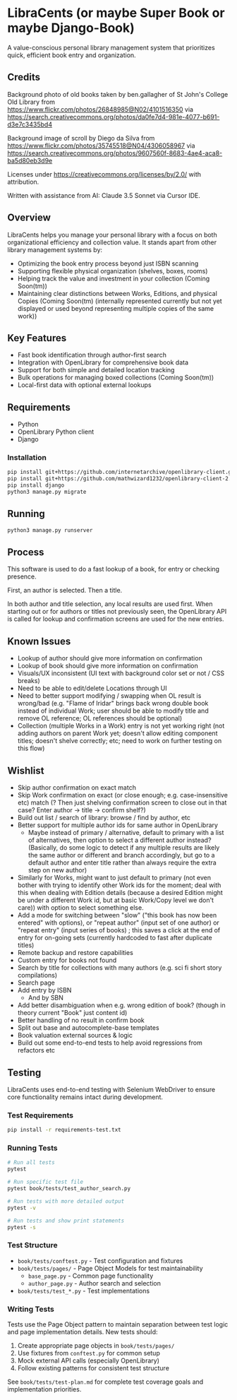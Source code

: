 # LibraCents (or maybe Super Book or maybe Django-Book)
A value-conscious personal library management system that prioritizes quick, efficient book entry and organization.

## Credits

Background photo of old books taken by ben.gallagher of St John's College Old Library from https://www.flickr.com/photos/26848985@N02/4101516350 via https://search.creativecommons.org/photos/da0fe7d4-981e-4077-b691-d3e7c3435bd4

Background image of scroll by Diego da Silva from https://www.flickr.com/photos/35745518@N04/4306058967 via https://search.creativecommons.org/photos/9607560f-8683-4ae4-aca8-ba5d80eb3d9e

Licenses under https://creativecommons.org/licenses/by/2.0/ with attribution.

Written with assistance from AI: Claude 3.5 Sonnet via Cursor IDE.

## Overview
LibraCents helps you manage your personal library with a focus on both organizational efficiency and collection value. It stands apart from other library management systems by:

- Optimizing the book entry process beyond just ISBN scanning
- Supporting flexible physical organization (shelves, boxes, rooms)
- Helping track the value and investment in your collection (Coming Soon(tm))
- Maintaining clear distinctions between Works, Editions, and physical Copies (Coming Soon(tm) (internally represented currently but not yet displayed or used beyond representing multiple copies of the same work))

## Key Features
- Fast book identification through author-first search
- Integration with OpenLibrary for comprehensive book data
- Support for both simple and detailed location tracking
- Bulk operations for managing boxed collections (Coming Soon(tm))
- Local-first data with optional external lookups

## Requirements
- Python
- OpenLibrary Python client
- Django

### Installation
```bash
pip install git+https://github.com/internetarchive/openlibrary-client.git
pip install git+https://github.com/mathwizard1232/openlibrary-client-2.git
pip install django
python3 manage.py migrate
```

## Running
```bash
python3 manage.py runserver
```

## Process
This software is used to do a fast lookup of a book, for entry or checking presence.

First, an author is selected. Then a title.

In both author and title selection, any local results are used first. When starting out or for authors or titles
not previously seen, the OpenLibrary API is called for lookup and confirmation screens are used for the new entries.

## Known Issues
* Lookup of author should give more information on confirmation
* Lookup of book should give more information on confirmation
* Visuals/UX inconsistent (UI text with background color set or not / CSS breaks)
* Need to be able to edit/delete Locations through UI
* Need to better support modifying / swapping when OL result is wrong/bad (e.g. "Flame of Iridar" brings back wrong double book instead of individual Work; user should be able to modify title and remove OL reference; OL references should be optional)
* Collection (multiple Works in a Work) entry is not yet working right (not adding authors on parent Work yet; doesn't allow editing component titles; doesn't shelve correctly; etc; need to work on further testing on this flow)

## Wishlist
* Skip author confirmation on exact match
* Skip Work confirmation on exact (or close enough; e.g. case-insensitive etc) match (? Then just shelving confirmation screen to close out in that case? Enter author -> title -> confirm shelf?)
* Build out list / search of library: browse / find by author, etc
* Better support for multiple author ids for same author in OpenLibrary
  * Maybe instead of primary / alternative, default to primary with a list of alternatives, then option to select a different author instead? (Basically, do some logic to detect if any multiple results are likely the same author or different and branch accordingly, but go to a default author and enter title rather than always require the extra step on new author)
* Similarly for Works, might want to just default to primary (not even bother with trying to identify other Work ids for the moment; deal with this when dealing with Edition details (because a desired Edition might be under a different Work id, but at basic Work/Copy level we don't care)) with option to select something else.
* Add a mode for switching between "slow" ("this book has now been entered" with options), or "repeat author" (input set of one author) or "repeat entry" (input series of books) ; this saves a click at the end of entry for on-going sets (currently hardcoded to fast after duplicate titles)
* Remote backup and restore capabilities
* Custom entry for books not found
* Search by title for collections with many authors (e.g. sci fi short story compilations)
* Search page
* Add entry by ISBN
  * And by SBN
* Add better disambiguation when e.g. wrong edition of book? (though in theory current "Book" just content id)
* Better handling of no result in confirm book
* Split out base and autocomplete-base templates
* Book valuation external sources & logic
* Build out some end-to-end tests to help avoid regressions from refactors etc

## Testing
LibraCents uses end-to-end testing with Selenium WebDriver to ensure core functionality remains intact during development.

### Test Requirements
```bash
pip install -r requirements-test.txt
```

### Running Tests
```bash
# Run all tests
pytest

# Run specific test file
pytest book/tests/test_author_search.py

# Run tests with more detailed output
pytest -v

# Run tests and show print statements
pytest -s
```

### Test Structure
- `book/tests/conftest.py` - Test configuration and fixtures
- `book/tests/pages/` - Page Object Models for test maintainability
  - `base_page.py` - Common page functionality
  - `author_page.py` - Author search and selection
- `book/tests/test_*.py` - Test implementations

### Writing Tests
Tests use the Page Object pattern to maintain separation between test logic and page implementation details. New tests should:
1. Create appropriate page objects in `book/tests/pages/`
2. Use fixtures from `conftest.py` for common setup
3. Mock external API calls (especially OpenLibrary)
4. Follow existing patterns for consistent test structure

See `book/tests/test-plan.md` for complete test coverage goals and implementation priorities.